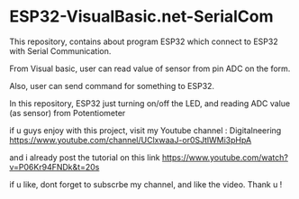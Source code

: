 # ESP32-VisualBasic.net-SerialCom
This repository, contains about program ESP32 which connect to ESP32 with Serial Communication.

From Visual basic, user can read value of sensor from pin ADC on the form.

Also, user can send command for something to ESP32.

In this repository, ESP32 just turning on/off the LED, and reading ADC value (as sensor) from Potentiometer

if u guys enjoy with this project, visit my Youtube channel : Digitalneering https://www.youtube.com/channel/UClxwaaJ-or0SJtlWMi3pHpA

and i already post the tutorial on this link https://www.youtube.com/watch?v=P06Kr94FNDk&t=20s

if u like, dont forget to subscrbe my channel, and like the video. Thank u !
